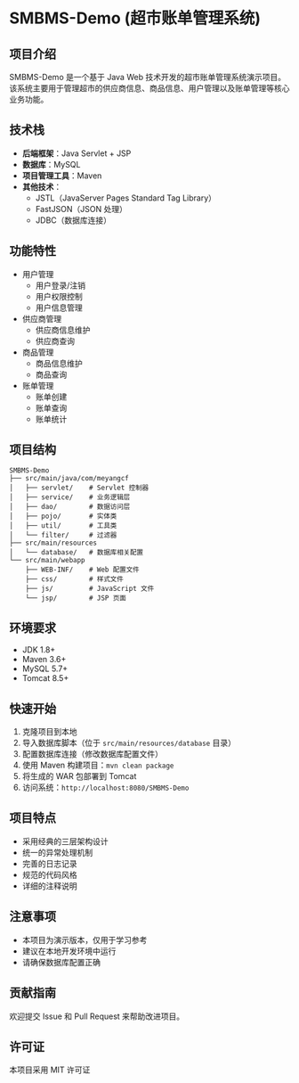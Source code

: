 # SMBMS-Demo (超市账单管理系统)

## 项目介绍
SMBMS-Demo 是一个基于 Java Web 技术开发的超市账单管理系统演示项目。该系统主要用于管理超市的供应商信息、商品信息、用户管理以及账单管理等核心业务功能。

## 技术栈
- **后端框架**：Java Servlet + JSP
- **数据库**：MySQL
- **项目管理工具**：Maven
- **其他技术**：
  - JSTL（JavaServer Pages Standard Tag Library）
  - FastJSON（JSON 处理）
  - JDBC（数据库连接）

## 功能特性
- 用户管理
  - 用户登录/注销
  - 用户权限控制
  - 用户信息管理
- 供应商管理
  - 供应商信息维护
  - 供应商查询
- 商品管理
  - 商品信息维护
  - 商品查询
- 账单管理
  - 账单创建
  - 账单查询
  - 账单统计

## 项目结构
```
SMBMS-Demo
├── src/main/java/com/meyangcf
│   ├── servlet/    # Servlet 控制器
│   ├── service/    # 业务逻辑层
│   ├── dao/        # 数据访问层
│   ├── pojo/       # 实体类
│   ├── util/       # 工具类
│   └── filter/     # 过滤器
├── src/main/resources
│   └── database/   # 数据库相关配置
└── src/main/webapp
    ├── WEB-INF/    # Web 配置文件
    ├── css/        # 样式文件
    ├── js/         # JavaScript 文件
    └── jsp/        # JSP 页面
```

## 环境要求
- JDK 1.8+
- Maven 3.6+
- MySQL 5.7+
- Tomcat 8.5+

## 快速开始
1. 克隆项目到本地
2. 导入数据库脚本（位于 `src/main/resources/database` 目录）
3. 配置数据库连接（修改数据库配置文件）
4. 使用 Maven 构建项目：`mvn clean package`
5. 将生成的 WAR 包部署到 Tomcat
6. 访问系统：`http://localhost:8080/SMBMS-Demo`

## 项目特点
- 采用经典的三层架构设计
- 统一的异常处理机制
- 完善的日志记录
- 规范的代码风格
- 详细的注释说明

## 注意事项
- 本项目为演示版本，仅用于学习参考
- 建议在本地开发环境中运行
- 请确保数据库配置正确

## 贡献指南
欢迎提交 Issue 和 Pull Request 来帮助改进项目。

## 许可证
本项目采用 MIT 许可证
